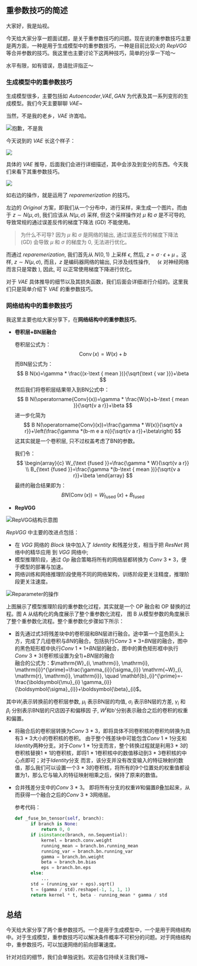 ## 重参数技巧的简述

大家好，我是灿视。

今天给大家分享一题面试题，是关于重参数技巧的问题。现在说的重参数技巧主要是两方面，一种是用于生成模型中的重参数技巧，一种是目前比较火的 $RepVGG$ 等合并参数的技巧。我这里也主要讨论下这两种技巧，简单的分享一下哈～

水平有限，如有错误，恳请批评指正～

### 生成模型中的重参数技巧

生成模型很多，主要包括如 $Autoencoder$,$VAE,GAN$ 为代表及其一系列变形的生成模型。我们今天主要聊聊 $VAE$~

当然，不是我的老乡，$VAE$ 许嵩哈。

![抱歉，不是我](https://files.mdnice.com/user/6935/365caeb3-62af-452f-bc12-d57d73bd9ae2.png)

今天说到的 $VAE$ 长这个样子：

![](https://files.mdnice.com/user/6935/3193cb9e-f307-4dfd-9923-86ff3719703f.png)

具体的 $VAE$ 推导，后面我们会进行详细描述，其中会涉及到变分的东西。今天我们来看下其重参数技巧。

![](https://files.mdnice.com/user/6935/2e78bca0-8bb9-4c6f-b804-477f7cce295d.png)

如右边的操作，就是运用了 $reparemerization$ 的技巧。

左边的 $Original$ 方案，即我们从一个分布中，进行采样，来生成一个图片。而由于 $z \sim N(\mu, \sigma)$, 我们应该从 $N(\mu, \sigma)$ 采样, 但这个采样操作对 $\mu$ 和 $\sigma$ 是不可导的, 导致常规的通过误差反传的梯度下降法 (GD) 不能使用。
> 为什么不可导? 因为 $\mu$ 和 $\sigma$ 是网络的输出, 通过误差反传的梯度下降法 (GD) 会导致 $\mu$ 和 $\sigma$ 的梯度为 $0$, 无法进行优化。 

而通过 $reparemerization$, 我们首先从 $N(0,1)$ 上采样 $\epsilon$, 然后, $z=\sigma \cdot \epsilon+\mu$ 。这样, $z \sim N(\mu, \sigma)$, 而且，$z$ 是编码器网络的输出, 只涉及线性操作, $\quad(\epsilon$ 对神经网络而言只是常数 $)$, 因此, 可 以正常使用梯度下降进行优化。

对于 $VAE$ 具体推导的细节以及其损失函数，我们后面会详细进行介绍的。这里我们只是简单介绍下 $VAE$ 的重参数技巧。

### 网络结构中的重参数技巧

我这里主要也给大家分享下，在**网络结构中的重参数技巧**。
- **卷积层+BN层融合**

  卷积层公式为：
  $$
  \operatorname{Conv}(x)=W(x)+b
  $$
  而BN层公式为：
  $$
  B N(x)=\gamma * \frac{(x-\text { mean })}{\sqrt{\text { var }}}+\beta
  $$
  然后我们将卷积层结果带入到BN公式中：
  $$
  B N(\operatorname{Conv}(x))=\gamma * \frac{W(x)+b-\text { mean }}{\sqrt{v a r}}+\beta
  $$
  进一步化简为
  $$
  B N(\operatorname{Conv}(x))=\frac{\gamma * W(x)}{\sqrt{v a r}}+\left(\frac{\gamma *(b-m e a n)}{\sqrt{v a r}}+\beta\right)
  $$
  这其实就是一个卷积层, 只不过权盖考虑了BN的参数。
  
  我们令：
  $$
  \begin{array}{c}
  W_{\text {fused }}=\frac{\gamma * W}{\sqrt{v a r}} \\
  B_{\text {fused }}=\frac{\gamma *(b-\text { mean })}{\sqrt{v a r}}+\beta
  \end{array}
  $$
  最终的融合结果即为：
  $$
  B N(\operatorname{Conv}(x))=W_{\text {fused }}(x)+B_{\text {fused }}
  $$

- **RepVGG**


![RepVGG结构示意图](https://files.mdnice.com/user/6935/e0fa7136-d8f3-4a57-8a66-1aa7691536ff.png)



$RepVGG$ 中主要的改进点包括：
- 在 $VGG$ 网络的 $Block$ 块中加入了 $Identity$ 和残差分支，相当于把 $ResNet$ 网络中的精华应用 到 $VGG$ 网络中;
- 模型推理阶段，通过 $Op$ 融合策略将所有的网络层都转换为 $Conv$ $3$ * $3$，便于模型的部署与加速。 
- 网络训练和网络推理阶段使用不同的网络架构，训练阶段更关注精度，推理阶段更关注速度。



![Reparameter的操作](https://files.mdnice.com/user/6935/5e0006b5-0afd-45bf-be01-a6f3d6f4ce74.png)

上图展示了模型推理阶段的重参数化过程，其实就是一个 OP 融合和 OP 替换的过程。图 A 从结构化的角度展示了整个重参数化流程， 图 B 从模型参数的角度展示了整个重参数化流程。整个重参数化步骤如下所示：

- 首先通过式3将残差块中的卷积层和BN层进行融合。途中第一个蓝色箭头上方，完成了几组卷积与$BN$的融合。包括执行$Conv$ $3$ * $3$+$BN$层的融合，图中的黑色矩形框中执行$Conv$ $1$ * $1$+$BN$层的融合，图中的黄色矩形框中执行$Conv$ $3$ * $3$(卷积核设置为全1)+$BN$层的融合  
融合的公式为：$\mathrm{W}_{i, \mathrm{i}, \mathrm{i}, \mathrm{i}}^{\prime}=\frac{\gamma_{i}}{\sigma_{i}} \mathrm{~W}_{i, \mathrm{r}, \mathrm{i}, \mathrm{i}}, \quad \mathbf{b}_{i}^{\prime}=-\frac{\boldsymbol{\mu}_{i} \gamma_{i}}{\boldsymbol{\sigma}_{i}}+\boldsymbol{\beta}_{i}$。

其中$W_{i}$表示转换前的卷积层参数, $\mu_{i}$ 表示BN层的均值, $\sigma_{i}$ 表示BN层的方差, $\gamma_{i}$ 和 $\beta_{i}$ 分别表示BN层的尺店因子和偏移因 子, $W^{i}$和b'分别表示融合之后的卷积的权重和偏置。

- 将融合后的卷积层转换为$Conv$ $3$ * $3$，即将具体不同卷积核的卷积均转换为具有$3$ * $3$大小的卷积核的卷积。
  由于整个残差块中可能包含$Conv$ $1$ * $1$分支和$Identity$两种分支。对于$Conv$ $1$ * $1$分支而言，整个转换过程就是利用$3$ * $3$的卷积核替换$1$ * $1$的卷积核，即将$1$ * $1$卷积核中的数值移动到$3$ * $3$卷积核的中心点即可；对于$Identity$分支  而言，该分支并没有改变输入的特征映射的数值，那么我们可以设置一个$3$ * $3$的卷积核，将所有的$9$个位置处的权重值都设置为1，那么它与输入的特征映射相乘之后，保持了原来的数值。
  
- 合并残差分支中的$Conv$ $3$ * $3$。
  即将所有分支的权重$W$和偏置$B$叠加起来，从而获得一个融合之后的$Conv$ $3$ * $3$网络层。
  
  参考代码：
  ```python
  def _fuse_bn_tensor(self, branch):
        if branch is None:
            return 0, 0
        if isinstance(branch, nn.Sequential):
            kernel = branch.conv.weight
            running_mean = branch.bn.running_mean
            running_var = branch.bn.running_var
            gamma = branch.bn.weight
            beta = branch.bn.bias
            eps = branch.bn.eps
        else:
            ...
        std = (running_var + eps).sqrt()
        t = (gamma / std).reshape(-1, 1, 1, 1)
        return kernel * t, beta - running_mean * gamma / std
  ```
  
## 总结
今天给大家分享了两个重参数技巧。一个是用于生成模型中，一个是用于网络结构中。对于生成模型，重参数技巧可以解决条件概率不可积分的问题。对于网络结构中，重参数技巧，可以加速网络的前向部署速度。

针对对应的细节，我们会单独说到。欢迎各位持续关注我们哦~


